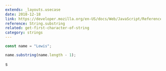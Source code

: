 ```yaml
---
extends: _layouts.usecase
date: 2018-12-18
link: https://developer.mozilla.org/en-US/docs/Web/JavaScript/Reference/Global_Objects/String/substring
reference: String.substring
related: get-first-character-of-string
category: strings
---
```


```javascript
const name = "Lewis";

name.substring(name.length - 1);
```

<pre class="output">s</pre>

